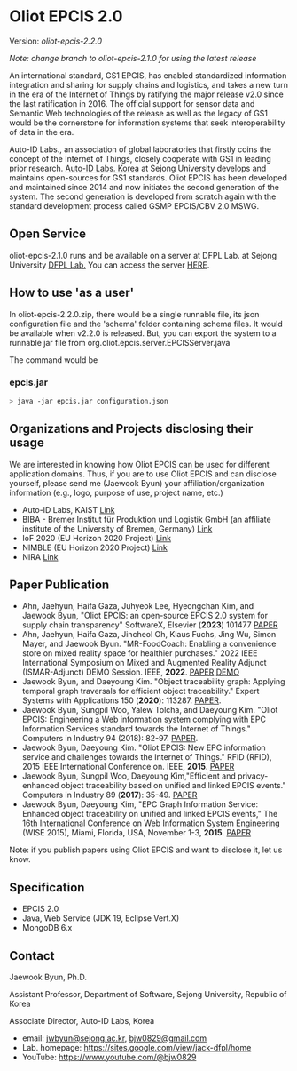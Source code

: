 # Oliot EPCIS 2.0
Version: _oliot-epcis-2.2.0_

_Note: change branch to oliot-epcis-2.1.0 for using the latest release_

An international standard, GS1 EPCIS, has enabled standardized information integration and sharing for supply chains and logistics, and  takes a new turn in the era of the Internet of Things by ratifying the major release v2.0 since the last ratification in 2016.  The official support for sensor data and Semantic Web technologies of the release as well as the legacy of GS1 would be the cornerstone for information systems that seek interoperability of data in the era. 

Auto-ID Labs., an association of global laboratories that firstly coins the concept of the Internet of Things, closely cooperate with GS1 in leading prior research. [Auto-ID Labs. Korea](https://autoidlab.kaist.ac.kr/) at Sejong University develops and maintains open-sources for GS1 standards. Oliot EPCIS has been developed and maintained since 2014 and now initiates the second generation of the system. The second generation is developed from scratch again with the standard development process called GSMP EPCIS/CBV 2.0 MSWG.

## Open Service 

oliot-epcis-2.1.0 runs and be available on a server at DFPL Lab. at Sejong University [DFPL Lab.](https://sites.google.com/view/jack-dfpl/home)
You can access the server [HERE](http://dfpl.sejong.ac.kr/epcis/home/index.html).

## How to use 'as a user'
In oliot-epcis-2.2.0.zip, there would be a single runnable file, its json configuration file and the 'schema' folder containing schema files. 
It would be available when v2.2.0 is released. But, you can export the system to a runnable jar file from org.oliot.epcis.server.EPCISServer.java

The command would be 

### epcis.jar 
```bash
> java -jar epcis.jar configuration.json
```

## Organizations and Projects disclosing their usage

We are interested in knowing how Oliot EPCIS can be used for different application domains. Thus, if you are to use Oliot EPCIS and can disclose yourself, please send me (Jaewook Byun) your affiliation/organization information (e.g., logo, purpose of use, project name, etc.)

- Auto-ID Labs, KAIST [Link](http://autoidlab.kaist.ac.kr/)
- BIBA - Bremer Institut für Produktion und Logistik GmbH (an affiliate institute of the University of Bremen, Germany) [Link](http://www.biba.uni-bremen.de/en.html)
- IoF 2020 (EU Horizon 2020 Project) [Link](https://www.iof2020.eu/)
- NIMBLE (EU Horizon 2020 Project) [Link](https://www.nimble-project.org/)
- NIRA [Link](https://www.nira-inc.com/technologies)

## Paper Publication
- Ahn, Jaehyun, Haifa Gaza, Juhyeok Lee, Hyeongchan Kim, and Jaewook Byun, "Oliot EPCIS: an open-source EPCIS 2.0 system for supply chain transparency" SoftwareX, Elsevier  (**2023**) 101477 [PAPER](https://www.sciencedirect.com/science/article/pii/S2352711023001735?via%3Dihub)
- Ahn, Jaehyun, Haifa Gaza, Jincheol Oh, Klaus Fuchs, Jing Wu, Simon Mayer, and Jaewook Byun. "MR-FoodCoach: Enabling a convenience store on mixed reality space for healthier purchases." 2022 IEEE International Symposium on Mixed and Augmented Reality Adjunct (ISMAR-Adjunct) DEMO Session. IEEE, **2022**. [PAPER](https://ieeexplore.ieee.org/document/9974511) [DEMO](https://www.youtube.com/watch?v=iUieI7GIw2w)
- Jaewook Byun, and Daeyoung Kim. "Object traceability graph: Applying temporal graph traversals for efficient object traceability." Expert Systems with Applications 150 (**2020**): 113287. [PAPER](https://www.sciencedirect.com/science/article/pii/S0957417420301123).
- Jaewook Byun, Sungpil Woo, Yalew Tolcha, and Daeyoung Kim. "Oliot EPCIS: Engineering a Web information system complying with EPC Information Services standard towards the Internet of Things." Computers in Industry 94 (2018): 82-97. [PAPER](https://www.sciencedirect.com/science/article/pii/S016636151730458X).
- Jaewook Byun, Daeyoung Kim. "Oliot EPCIS: New EPC information service and challenges towards the Internet of Things." RFID (RFID), 2015 IEEE International Conference on. IEEE, **2015**. [PAPER](http://ieeexplore.ieee.org/xpls/abs_all.jsp?arnumber=7113075&tag=1)
- Jaewook Byun, Sungpil Woo, Daeyoung Kim,"Efficient and privacy-enhanced object traceability based on unified and linked EPCIS events." Computers in Industry 89 (**2017**): 35-49. [PAPER](http://www.sciencedirect.com/science/article/pii/S016636151630135X)
- Jaewook Byun, Daeyoung Kim, "EPC Graph Information Service: Enhanced object traceability on unified and linked EPCIS events," The 16th International Conference on Web Information System Engineering (WISE 2015), Miami, Florida, USA, November 1-3, **2015**. [PAPER](http://link.springer.com/chapter/10.1007/978-3-319-26190-4_16)

Note: if you publish papers using Oliot EPCIS and want to disclose it, let us know.

## Specification 

- EPCIS 2.0
- Java, Web Service (JDK 19, Eclipse Vert.X)
- MongoDB 6.x

## Contact

Jaewook Byun, Ph.D. 

Assistant Professor, Department of Software, Sejong University, Republic of Korea

Associate Director, Auto-ID Labs, Korea

- email: <jwbyun@sejong.ac.kr>, <bjw0829@gmail.com>
- Lab. homepage: <https://sites.google.com/view/jack-dfpl/home>
- YouTube: <https://www.youtube.com/@bjw0829>
